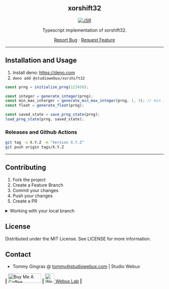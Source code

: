 <div align="center">

<h2>xorshift32</h2>

[![JSR](https://jsr.io/badges/@studiowebux/xorshift32)](https://jsr.io/@studiowebux/xorshift32)

<p>Typescript implementation of xorshift32.</p>

<p align="center">
  <a href="https://github.com/studiowebux/xorshift32/issues">Report Bug</a>
  ·
  <a href="https://github.com/studiowebux/xorshift32/issues">Request Feature</a>
</p>
</div>

---

## Installation and Usage

1. Install deno: https://deno.com
2. `deno add @studiowebux/xorshift32`


```ts
const prng = initialize_prng(123456);

const integer = generate_integer(prng);
const min_max_interger = generate_min_max_integer(prng, 1, 3); // min is inclusive and max is exclusive
const float = generate_float(prng);

const saved_state = save_prng_state(prng);
load_prng_state(prng, saved_state);
```


### Releases and Github Actions

```bash
git tag -a X.Y.Z -m "Version X.Y.Z"
git push origin tags/X.Y.Z
```

---

## Contributing

1. Fork the project
2. Create a Feature Branch
3. Commit your changes
4. Push your changes
5. Create a PR

<details>
<summary>Working with your local branch</summary>

**Branch Checkout:**

```bash
git checkout -b <feature|fix|release|chore|hotfix>/prefix-name
```

> Your branch name must starts with [feature|fix|release|chore|hotfix] and use a / before the name;
> Use hyphens as separator;
> The prefix correspond to your Kanban tool id (e.g. abc-123)

**Keep your branch synced:**

```bash
git fetch origin
git rebase origin/master
```

**Commit your changes:**

```bash
git add .
git commit -m "<feat|ci|test|docs|build|chore|style|refactor|perf|BREAKING CHANGE>: commit message"
```

> Follow this convention commitlint for your commit message structure

**Push your changes:**

```bash
git push origin <feature|fix|release|chore|hotfix>/prefix-name
```

**Examples:**

```bash
git checkout -b release/v1.15.5
git checkout -b feature/abc-123-something-awesome
git checkout -b hotfix/abc-432-something-bad-to-fix
```

```bash
git commit -m "docs: added awesome documentation"
git commit -m "feat: added new feature"
git commit -m "test: added tests"
```

</details>

## License

Distributed under the MIT License. See LICENSE for more information.

## Contact

- Tommy Gingras @ tommy@studiowebux.com | Studio Webux

<div>
<b> | </b>
<a href="https://www.buymeacoffee.com/studiowebux" target="_blank"
      ><img
        src="https://cdn.buymeacoffee.com/buttons/v2/default-yellow.png"
        alt="Buy Me A Coffee"
        style="height: 30px !important; width: 105px !important"
        height="30"
        width="105"
/></a>
<b> | </b>
<a href="https://webuxlab.com" target="_blank"
      ><img
        src="https://webuxlab-static.s3.ca-central-1.amazonaws.com/logoAmpoule.svg"
        alt="Webux Logo"
        style="height: 30px !important"
        height="30"
/> Webux Lab</a>
<b> | </b>
</div>
